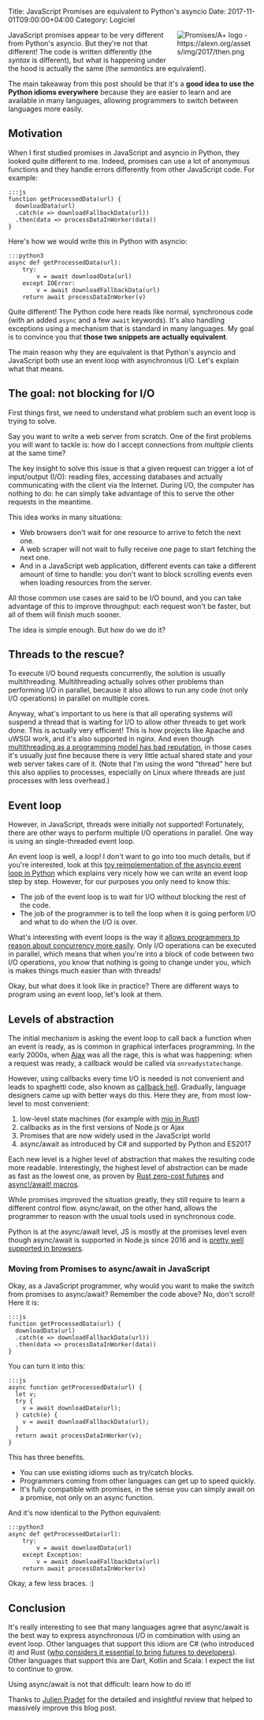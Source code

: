 Title: JavaScript Promises are equivalent to Python's asyncio
Date: 2017-11-01T09:00:00+04:00
Category: Logiciel

<img alt="Promises/A+ logo - https://alexn.org/assets/img/2017/then.png" src="{filename}/images/equivalence_then_logo.png" style="float: right; max-width:30%; max-height: 100px; height:auto; padding: 0 10px 1em 1em"/>

JavaScript promises appear to be very different from Python's asyncio.
But they're not that different! The code is written differently (the
*syntax* is different), but what is happening under the hood is
actually the same (the *semantics* are equivalent).

The main takeaway from this post should be that it's a **good idea to
use the Python idioms everywhere** because they are easier to learn and
are available in many languages, allowing programmers to switch
between languages more easily.

## Motivation

When I first studied promises in JavaScript and asyncio in Python,
they looked quite different to me. Indeed, promises can use a lot of
anonymous functions and they handle errors differently from other
JavaScript code. For example:

    :::js
    function getProcessedData(url) {
      downloadData(url)
      .catch(e => downloadFallbackData(url))
      .then(data => processDataInWorker(data))
    }

Here's how we would write this in Python with asyncio:

    :::python3
    async def getProcessedData(url):
        try:
            v = await downloadData(url)
        except IOError:
            v = await downloadFallbackData(url)
        return await processDataInWorker(v)

Quite different! The Python code here reads like normal, synchronous
code (with an added `async` and a few `await` keywords). It's also
handling exceptions using a mechanism that is standard in many
languages. My goal is to convince you that **those two snippets are
actually equivalent**.

The main reason why they are equivalent is that Python's asyncio and
JavaScript both use an event loop with asynchronous I/O. Let's
explain what that means.

## The goal: not blocking for I/O

First things first, we need to understand what problem such an event
loop is trying to solve.

Say you want to write a web server from scratch. One of the first
problems you will want to tackle is: how do I accept connections from
*multiple* clients at the same time?

The key insight to solve this issue is that a given request can
trigger a lot of input/output (I/O): reading files, accessing
databases and actually communicating with the client via the Internet.
During I/O, the computer has nothing to do: he can simply take
advantage of this to serve the other requests in the meantime.

This idea works in many situations:

 * Web browsers don't wait for one resource to arrive to fetch the
   next one.
 * A web scraper will not wait to fully receive one page to start
   fetching the next one.
 * And in a JavaScript web application, different events can take a
   different amount of time to handle: you don't want to block
   scrolling events even when loading resources from the server.

All those common use cases are said to be I/O bound, and you can take
advantage of this to improve throughput: each request won't be faster,
but all of them will finish much sooner.

The idea is simple enough. But how do we do it?

## Threads to the rescue?

To execute I/O bound requests concurrently, the solution is usually
multithreading. Multithreading actually solves other problems than
performing I/O in parallel, because it also allows to run any code
(not only I/O operations) in parallel on multiple cores.

Anyway, what's important to us here is that all operating systems will
suspend a thread that is waiting for I/O to allow other threads to get
work done. This is actually very efficient! This is how projects like
Apache and uWSGI work, and it's also supported in nginx. And even
though [multithreading as a programming model has bad reputation][1],
in those cases it's usually just fine because there is very little
actual shared state and your web server takes care of it. (Note that
I'm using the word "thread" here but this also applies to processes,
especially on Linux where threads are just processes with less
overhead.)

[1]: https://stackoverflow.com/questions/1191553/why-might-threads-be-considered-evil

## Event loop

However, in JavaScript, threads were initially not supported!
Fortunately, there are other ways to perform multiple I/O operations
in parallel. One way is using an single-threaded event loop.

An event loop is well, a loop! I don't want to go into too much
details, but if you're interested, look at this [toy reimplementation
of the asyncio event loop in Python][2] which explains very nicely how
we can write an event loop step by step. However, for our purposes you
only need to know this:

 * The job of the event loop is to wait for I/O without blocking
   the rest of the code.
 * The job of the programmer is to tell the loop when it is going
   perform I/O and what to do when the I/O is over.

[2]: https://github.com/AndreLouisCaron/a-tale-of-event-loops

What's interesting with event loops is the way it [allows programmers
to reason about concurrency more
easily](https://glyph.twistedmatrix.com/2014/02/unyielding.html). Only
I/O operations can be executed in parallel, which means that when
you're into a block of code between two I/O operations, you know that
nothing is going to change under you, which is makes things much
easier than with threads!

Okay, but what does it look like in practice? There are different ways
to program using an event loop, let's look at them.

## Levels of abstraction

The initial mechanism is asking the event loop to call back a function
when an event is ready, as is common in graphical interfaces
programming. In the early 2000s, when [Ajax][3] was all the rage, this
is what was happening: when a request was ready, a callback would be
called via `onreadystatechange`.

[3]: https://en.wikipedia.org/wiki/Ajax_(programming)

However, using callbacks every time I/O is needed is not convenient
and leads to spaghetti code, also known as [callback
hell](http://callbackhell.com/). Gradually, language designers came up
with better ways do this. Here they are, from most low-level to most
convenient:

<!-- Do I have enough courage to add an example for each level? -->

 1. low-level state machines (for example with [mio in Rust][4])
 1. callbacks as in the first versions of Node.js or Ajax
 1. Promises that are now widely used in the JavaScript world
 1. async/await as introduced by C# and supported by Python and ES2017

[4]: http://carllerche.github.io/mio/mio/index.html

Each new level is a higher level of abstraction that makes the
resulting code more readable. Interestingly, the highest level of
abstraction can be made as fast as the lowest one, as proven by [Rust
zero-cost futures](https://aturon.github.io/blog/2016/08/11/futures/)
and [async!/await!
macros](https://github.com/alexcrichton/futures-await).

While promises improved the situation greatly, they still require to
learn a different control flow. async/await, on the other hand, allows
the programmer to reason with the usual tools used in synchronous
code.

Python is at the async/await level, JS is mostly at the promises level
even though async/await is supported in Node.js since 2016 and is
[pretty well supported in browsers][5].

[5]: http://caniuse.com/#feat=async-functions

<!--

### What about performance?

Event loops are often sold as a way to get high performance

Threads context switch cost

Extreme case event loops are better

In the general case and with dynamic languages like Python and JS I
don't believe it should be the main reason

Suffice to say that you can get similar performance in both situations
for I/O bound code.
-->

### Moving from Promises to async/await in JavaScript

Okay, as a JavaScript programmer, why would you want to make the
switch from promises to async/await? Remember the code above? No,
don't scroll! Here it is:

    :::js
    function getProcessedData(url) {
      downloadData(url)
      .catch(e => downloadFallbackData(url))
      .then(data => processDataInWorker(data))
    }

You can turn it into this:

    :::js
    async function getProcessedData(url) {
      let v;
      try {
        v = await downloadData(url);
      } catch(e) {
        v = await downloadFallbackData(url);
      }
      return await processDataInWorker(v);
    }

This has three benefits.

 * You can use existing idioms such as try/catch blocks.
 * Programmers coming from other languages can get up to speed
   quickly.
 * It's fully compatible with promises, in the sense you can simply
   await on a promise, not only on an async function.

And it's now identical to the Python equivalent:

    :::python3
    async def getProcessedData(url):
        try:
            v = await downloadData(url)
        except Exception:
            v = await downloadFallbackData(url)
        return await processDataInWorker(v)

Okay, a few less braces. :)

## Conclusion

It's really interesting to see that many languages agree that
async/await is the best way to express asynchronous I/O in combination
with using an event loop. Other languages that support this idiom are
C# (who introduced it) and Rust ([who considers it essential to bring
futures to developers][6]). Other languages that support this are
Dart, Kotlin and Scala: I expect the list to continue to grow.

[6]: https://github.com/alexcrichton/futures-await

Using async/await is not that difficult: learn how to do it!

Thanks to [Julien Pradet](https://www.julienpradet.fr/) for the
detailed and insightful review that helped to massively improve this
blog post.

<!-- vim: spelllang=en
-->
